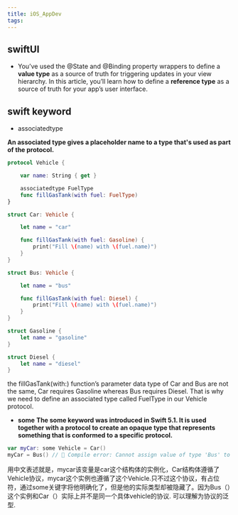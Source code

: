 ```yaml
---
title: iOS_AppDev
tags:
---
```


## swiftUI

- You’ve used the @State and @Binding property wrappers to define a **value type** as a source of truth for triggering updates in your view hierarchy. In this article, you’ll learn how to define a **reference type** as a source of truth for your app’s user interface.
  
## swift keyword

- associatedtype

**An associated type gives a placeholder name to a type that's used as part of the protocol.**

```swift
protocol Vehicle {

    var name: String { get }

    associatedtype FuelType
    func fillGasTank(with fuel: FuelType)
}

```

```swift
struct Car: Vehicle {

    let name = "car"

    func fillGasTank(with fuel: Gasoline) {
        print("Fill \(name) with \(fuel.name)")
    }
}

struct Bus: Vehicle {

    let name = "bus"

    func fillGasTank(with fuel: Diesel) {
        print("Fill \(name) with \(fuel.name)")
    }
}

struct Gasoline {
    let name = "gasoline"
}

struct Diesel {
    let name = "diesel"
}
```

the fillGasTank(with:) function’s parameter data type of Car and Bus are not the same, Car requires Gasoline whereas Bus requires Diesel. That is why we need to define an associated type called FuelType in our Vehicle protocol.

- **some**
**The some keyword was introduced in Swift 5.1. It is used together with a protocol to create an opaque type that represents something that is conformed to a specific protocol.**

```swift
var myCar: some Vehicle = Car()
myCar = Bus() // 🔴 Compile error: Cannot assign value of type 'Bus' to type 'some Vehicle'

```

用中文表述就是，mycar该变量是car这个结构体的实例化，Car结构体遵循了Vehicle协议，mycar这个实例也遵循了这个Vehicle.只不过这个协议，有占位符，通过some关键字将他明确化了，但是他的实际类型却被隐藏了。因为Bus（）这个实例和Car（）实际上并不是同一个具体vehicle的协议. 可以理解为协议的泛型.